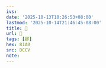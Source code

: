 ```yaml
---
ivs:
date: '2025-10-13T10:26:53+08:00'
lastmod: '2025-10-14T21:46:45-08:00'
title: 􁖯
url: 􁖯
tags: [膠]
hex: 81A0
src: DCCV
note:
---
```

